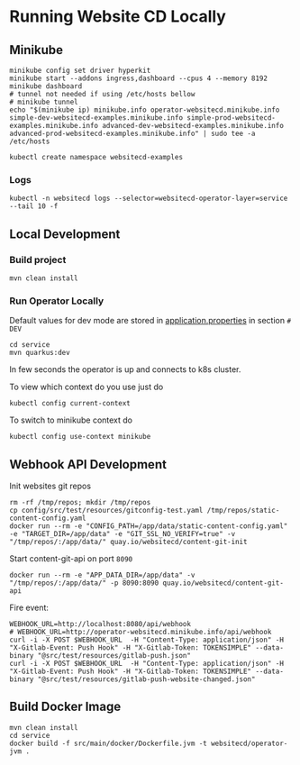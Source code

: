 # Running Website CD Locally

## Minikube

```shell
minikube config set driver hyperkit
minikube start --addons ingress,dashboard --cpus 4 --memory 8192
minikube dashboard
# tunnel not needed if using /etc/hosts bellow
# minikube tunnel
echo "$(minikube ip) minikube.info operator-websitecd.minikube.info simple-dev-websitecd-examples.minikube.info simple-prod-websitecd-examples.minikube.info advanced-dev-websitecd-examples.minikube.info advanced-prod-websitecd-examples.minikube.info" | sudo tee -a /etc/hosts

kubectl create namespace websitecd-examples
```

### Logs

```shell
kubectl -n websitecd logs --selector=websitecd-operator-layer=service --tail 10 -f
```

## Local Development

### Build project

```shell
mvn clean install
```

### Run Operator Locally
Default values for dev mode are stored in [application.properties](../../service/src/main/resources/application.properties)
in section `# DEV`

```shell
cd service
mvn quarkus:dev
```

In few seconds the operator is up and connects to k8s cluster.

To view which context do you use just do
```shell
kubectl config current-context
```
To switch to minikube context do
```shell
kubectl config use-context minikube
```

## Webhook API Development

Init websites git repos

```shell
rm -rf /tmp/repos; mkdir /tmp/repos
cp config/src/test/resources/gitconfig-test.yaml /tmp/repos/static-content-config.yaml
docker run --rm -e "CONFIG_PATH=/app/data/static-content-config.yaml" -e "TARGET_DIR=/app/data" -e "GIT_SSL_NO_VERIFY=true" -v "/tmp/repos/:/app/data/" quay.io/websitecd/content-git-init
```

Start content-git-api on port `8090`

```shell
docker run --rm -e "APP_DATA_DIR=/app/data" -v "/tmp/repos/:/app/data/" -p 8090:8090 quay.io/websitecd/content-git-api
```

Fire event:

```shell
WEBHOOK_URL=http://localhost:8080/api/webhook
# WEBHOOK_URL=http://operator-websitecd.minikube.info/api/webhook
curl -i -X POST $WEBHOOK_URL  -H "Content-Type: application/json" -H "X-Gitlab-Event: Push Hook" -H "X-Gitlab-Token: TOKENSIMPLE" --data-binary "@src/test/resources/gitlab-push.json" 
curl -i -X POST $WEBHOOK_URL  -H "Content-Type: application/json" -H "X-Gitlab-Event: Push Hook" -H "X-Gitlab-Token: TOKENSIMPLE" --data-binary "@src/test/resources/gitlab-push-website-changed.json" 
```

## Build Docker Image

```shell
mvn clean install
cd service
docker build -f src/main/docker/Dockerfile.jvm -t websitecd/operator-jvm .
```

